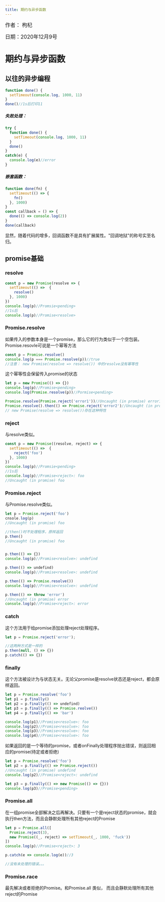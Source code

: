 ```yaml
---
title: 期约与异步函数
---
```

<big>作者： 枸杞</big>

<big>日期：2020年12月9号</big>

# 期约与异步函数

## 以往的异步编程
```js
function done() {
  setTimeout(console.log, 1000, 11)
}
done()//1s后打印11
```

##### 失败处理：
```js
try {
  function done() {
    setTimeout(console.log, 1000, 11)
  } 
  done()
} 
catch(e) {
  console.log(e)//error
}
```
##### 嵌套函数：
```js
function done(fn) {
  setTimeout(() => {
    fn()
  }, 1000)
} 
const callback = () => {
  done(() => console.log(2))
}
done(callback)
```
显然，随着代码的增多，回调函数不是具有扩展属性。"回调地狱"的称号实至名归。

## promise基础

### resolve

```js
const p = new Promise(resolve => {
  setTimeout(() =>  {
    resolve()
  }, 1000)
})
console.log(p)//Promsie<pending>
//1s后
console.log(p)//Promise<resolve>
```

### Promise.resolve

如果传入的参数本身是一个promise，那么它的行为类似于一个空包装。Promise.resovle可说是一个幂等方法

```js
const p = Promise.resolve()
console.log(p === Promise.resolve(p))//true
//注意： new Promise(resolve => resolve()) 中的resolve没有幂等性
```

这个幂等性会保留传入promise的状态
```js
let p = new Promise(() => {})
console.log(p)//Promise<pending>
console.log(Promise.resolve(p))//Pormise<pending>

Promise.resolve(Promise.reject('error1'))//Uncaught (in promise) error1
Promise.resolve().then(() => Promise.reject('error2')//Uncaught (in promise) error2
// new Promise(resolve => resolve())存在这种特性
```

### reject
与resolve类似。

```js
const p = new Promise((resolve, reject) => {
  setTimeout(() =>  {
    reject('foo')
  }, 1000)
})
console.log(p)//Promsie<pending>
//1s后
console.log(p)//Promise<reject>: foo
//Uncaught (in promise) foo
```

### Promise.reject
与Promise.resolve类似。

```js
let p = Promise.reject('foo')
cnsole.log(p)
//Uncaught (in promise) foo

//then()时不处理程序，原样返回
p.then()
//Uncaught (in promise) foo


p.then(() => {})
console.log(p)//Promise<resolve>: undefind

p.then(() => undefind)
console.log(p)//Promise<resolve>: undefind

p.then(() => Promise.resolve())
console.log(p)//Promise<resolve>: undefind

p.then(() => throw 'error')
//Uncaught (in promise) error
console.log(p)//Promise<reject>: error

```

### catch

这个方法用于给promise添加处理reject处理程序。

```js
let p = Promise.reject('error');

//这两种方式是一样的
p.then(null, () => {})
p.catch(() => {})
```


### finally

这个方法被设计为与状态无关。无论父promise是resolve状态还是reject，都会原样返回。

```js
let p = Promise.resolve('foo')
let p1 = p.finally()
let p2 = p.finally(() => undefind)
let p3 = p.finally(() => Promise.reolve())
let p4 = p.finally(() => 'bar')

console.log(p1)//Promise<resolve>: foo
console.log(p2)//Promise<resolve>: foo
console.log(p3)//Promise<resolve>: foo
console.log(p4)//Promise<resolve>: foo
```

如果返回的是一个等待的promise，或者onFinally处理程序抛出错误，则返回相应的promise(待定或者拒绝)

```js
let p = Promise.resolve('foo')
let p2 = p.finally(() => Promise.reject())
//Uncaught (in promise) undefind
console.log(p2)//Promise<reject>: undefind

let p3 = p.finally(() => new Promise(() => {}))
console.log(p3)//Promise<pending>
```

### Promise.all

在一组promise全部解决之后再解决。只要有一个是reject状态的promise，就会执行then方法，而且会静默处理所有其他reject的Promise
```js
let p = Promise.all([
  Promise.reject(3),
  new Promise((_, reject) => setTimeout(_, 1000, 'fuck'))
])
console.log(p)//Promise<reject>: 3

p.catch(e => console.log(e))//3

//没有未处理的错误。。。
```

### Promise.race
最先解决或者拒绝的Promise。和Promise.all 类似， 而且会静默处理所有其他reject的Promise





